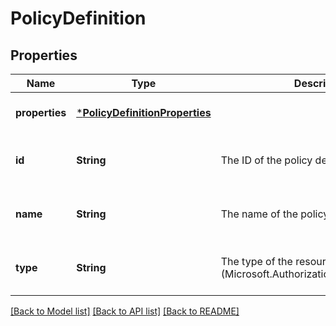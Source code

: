 # PolicyDefinition


## Properties
Name | Type | Description | Notes
------------ | ------------- | ------------- | -------------
**properties** | [***PolicyDefinitionProperties**](PolicyDefinitionProperties.md) |  | [optional] [default to nothing]
**id** | **String** | The ID of the policy definition. | [optional] [readonly] [default to nothing]
**name** | **String** | The name of the policy definition. | [optional] [readonly] [default to nothing]
**type** | **String** | The type of the resource (Microsoft.Authorization/policyDefinitions). | [optional] [readonly] [default to nothing]


[[Back to Model list]](../README.md#models) [[Back to API list]](../README.md#api-endpoints) [[Back to README]](../README.md)


